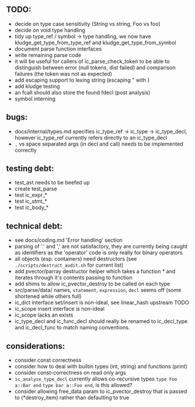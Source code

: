 TODO:
-----

* decide on type case sensitivity (String vs string, Foo vs foo)
* decide on void type handling
* tidy up type_ref / symbol -> type handling, we now have kludge_get_type_from_type_ref and kludge_get_type_from_symbol
* document parse function interfaces
* write remaining parse code
* it will be useful for callers of ic_parse_check_token to be able to distinguish between error (null tokens, dist failed) and comparison failures (the token was not as expected)
* add escaping support to lexing string (escaping " with \)
* add kludge testing
* an fcall should also store the found fdecl (post analysis)
* symbol interning


bugs:
-----

* docs/internal/types.md specifies ic_type_ref -> ic_type -> ic_type_decl, however ic_type_ref currently refers directly to an ic_type_decl
* `,` vs space separated args (in decl and call) needs to be implemented correctly


testing debt:
-----

* test_ast needs to be beefed up
* create test_parse
* test ic_expr_*
* test ic_stmt_*
* test ic_body_*


technical debt:
-----

* see docs/coding.md 'Error handling' section
* parsing of '.' and ',' are not satisfactory, they are currently being caught as identifiers as the 'operator' code is only really for binary operators
* all objects (esp. containers) need destructors (see `./scripts/destruct_audit.sh` for current list)
* add pvector/parray destructor helper which takes a function * and iterates through it's contents passing to function
* add shims to allow ic_pvector_destroy to be called on each type
* src/parse/data/ names, `statement`, `expression`, `decl` seems off (some shortened while others full)
* ic_dict interface set/insert is non-ideal, see linear_hash upstream TODO
* ic_scope insert interface is non-ideal
* ic_scope lacks an exists
* ic_type_decl and ic_func_decl should really be renamed to ic_decl_type and ic_decl_func to match naming conventions.


considerations:
-----

* consider const correctness
* consider how to deal with builtin types (int, string) and functions (print)
* consider const-correctness on read only args
* `ic_analyse_type_decl` currently allows co-recursive types `type Foo a::Bar end` `type bar a::Foo end`, is this allowed?
 * consider allowing free_data param to ic_pvector_destroy that is passed to (*destroy_item) rather than defaulting to true



